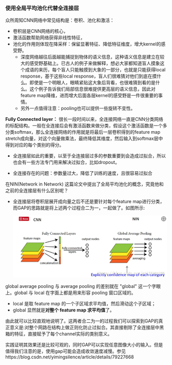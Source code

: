 ### 使用全局平均池化代替全连接层

众所周知CNN网络中常见结构是：卷积、池化和激活：

- 卷积层是CNN网络的核心，
- 激活函数帮助网络获得非线性特征，
- 池化的作用则体现在降采样：保留显著特征、降低特征维度，增大kernel的感受野。
  - 深度网络越往后面越能捕捉到物体的语义信息，这种语义信息是建立在较大的感受野基础上。已古人的例子来做解释，想必大家都知道盲人摸象这个成语的来历，每个盲人只能触摸到大象的一部分，也就是只能获得local response，基于这些local response，盲人们很难猜对他们到底在摸什么。即使是一个明眼人，眼睛紧贴这大象后背看，也很难猜到看的是什么。这个例子告诉我们局部信息很难提供更高层的语义信息，因此对feature map降维，进而增大后面各层kernel的感受野是一件很重要的事情。
  - 另外一点值得注意：pooling也可以提供一些旋转不变性。

**Fully Connected layer：**
很长一段时间以来，全连接网络一直是CNN分类网络的标配结构。一般在全连接后会有激活函数来做分类，假设这个激活函数是一个多分类softmax，那么全连接网络的作用就是将最后一层卷积得到的feature map stretch成向量，对这个向量做乘法，最终降低其维度，然后输入到softmax层中得到对应的每个类别的得分。

- 全连接层如此的重要，以至于全连接层过多的参数重要到会造成过拟合，所以也会有一些方法专门用来解决过拟合，比如dropout。

- 全连接存在的问题：参数量过大，降低了训练的速度，且很容易过拟合

 在NIN(Network in Network) 这篇论文中提出了全局平均池化的概念，究竟他和之前的全连接层有什么区别呢？

- 全连接层将卷积层展开成向量之后不还是要针对每个feature map进行分类，而GAP的思路就是将上述两个过程合二为一，一起做了。如图所示:

  <img src=imgs/fc_pool.png />



 global average pooling 与 average pooling 的差别就在 "global" 这一个字眼上。global 与 local 在字面上都是用来形容 pooling 窗口区域的。 

- local 是取 feature map 的一个子区域求平均值，然后滑动这个子区域； 
- global 显然就是**对整个 feature map 求平均值**了。

由此就可以比较直观地说明了。这两者合二为一的过程我们可以探索到GAP的真正意义是:对整个网路在结构上做正则化防止过拟合。其直接剔除了全连接层中黑箱的特征，直接赋予了每个channel实际的类别意义。

实践证明其效果还是比较可观的，同时GAP可以实现任意图像大小的输入。但是值得我们注意的是，使用gap可能会造成收敛速度减慢。参见https://blog.csdn.net/yimingsilence/article/details/79227668




